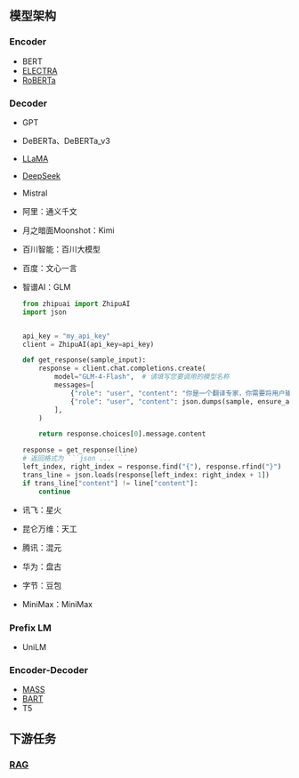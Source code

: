 ## 模型架构
### Encoder
- BERT
- [ELECTRA](Infrastructure/BERT/ELECTRA/electra.md)
- [RoBERTa](Infrastructure/BERT/RoBERTa/roberta.md)

### Decoder
- GPT
- DeBERTa、DeBERTa_v3
- [LLaMA](Infrastructure/LLaMA/llama.md)
- [DeepSeek](Infrastructure/DeepSeek/deepseek.md)
- Mistral
- 阿里：通义千文
- 月之暗面Moonshot：Kimi
- 百川智能：百川大模型
- 百度：文心一言



- 智谱AI：GLM

    ```python title="翻译"
    from zhipuai import ZhipuAI
    import json


    api_key = "my_api_key"
    client = ZhipuAI(api_key=api_key)

    def get_response(sample_input):
        response = client.chat.completions.create(
            model="GLM-4-Flash",  # 请填写您要调用的模型名称
            messages=[
                {"role": "user", "content": "你是一个翻译专家，你需要将用户输入的json格式中content对应的文本翻译为中文，并将中文翻译结果作为该json样本中\"t\"键对应的值，结果返回json格式"},
                {"role": "user", "content": json.dumps(sample, ensure_ascii=False)},
            ],
        )

        return response.choices[0].message.content

    response = get_response(line)
    # 返回格式为 ```json ... ```
    left_index, right_index = response.find("{"), response.rfind("}")
    trans_line = json.loads(response[left_index: right_index + 1])
    if trans_line["content"] != line["content"]:
        continue
    ```

- 讯飞：星火
- 昆仑万维：天工
- 腾讯：混元
- 华为：盘古
- 字节：豆包
- MiniMax：MiniMax

### Prefix LM
- UniLM

### Encoder-Decoder
- [MASS](Infrastructure/MASS/mass.md)
- [BART](Infrastructure/BART/bart.md)
- T5

## 下游任务
### [RAG](RAG/index.md)




